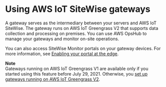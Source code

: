 # Using AWS IoT SiteWise gateways<a name="gateways-ggv2"></a>

A gateway serves as the intermediary between your servers and AWS IoT SiteWise\. The gateway runs on AWS IoT Greengrass V2 that supports data collection and processing on premises\. You can use AWS OpsHub to manage your gateways and monitor on\-site operations\.

You can also access SiteWise Monitor portals on your gateway devices\. For more information, see [Enabling your portal at the edge](monitor-additional-features.md#portals-at-edge)\.

**Note**  
Gateways running on AWS IoT Greengrass V1 are available only if you started using this feature before July 29, 2021\. Otherwise, you [set up gateways running on AWS IoT Greengrass V2](configure-gateway-ggv2.md)\.